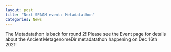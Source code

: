 ```yaml
---
layout: post
title: "Next SPAAM event: Metadatathon"
Categories: News
---
```


The Metadatathon is back for round 2! Please see the Event page for details about the AncientMetagenomeDir metadatathon happening on Dec 16th 2021!

